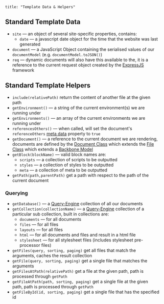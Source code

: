 ```
title: "Template Data & Helpers"
```

## Standard Template Data

- `site` &mdash; an object of several site-specific properties, contains:
	- `date` &mdash; a javascript date object for the time that the website was last generated
- `document` &mdash; a JavaScript Object containing the serialised values of our `documentModel` (e.g. `documentModel.toJSON()`)
- `req` &mdash; dynamic documents will also have this available to the, it is a reference to the current request object created by the [ExpressJS](http://expressjs.com/) framework

## Standard Template Helpers

- `include(relativePath)` return the content of another file at the given path
- `getEnvironment()` &mdash; a string of the current environment(s) we are running under
- `getEnvironments()` &mdash; an array of the current environments we are running under
- `referencesOthers()` &mdash; when called, will set the document's `referenceOthers` [meta data](/docpad/meta-data) property to `true`
- `getDocument()` &mdash; a reference to the current document we are rendering, documents are defined by the [Document Class](https://github.com/bevry/docpad/blob/master/src/lib/models/document.coffee) which extends the [File Class](https://github.com/bevry/docpad/blob/master/src/lib/models/file.coffee) which extends a [Backbone Model](http://documentcloud.github.com/backbone/#Model)
- `getBlock(blockName)` &mdash; valid block names are:
	- `scripts` &mdash; a collection of scripts to be outputted
	- `styles` &mdash; a collection of styles to be outputted
	- `meta` &mdash; a collection of meta to be outputted
- `getPath(path,parentPath)` get a path with respect to the path of the current document

### Querying

- `getDatabase()` &mdash; a [Query-Engine](https://github.com/bevry/query-engine) collection of all our documents
- `getCollection(collectionName)` &mdash; a [Query-Engine](https://github.com/bevry/query-engine) collection of a particular sub collection, built in collections are:
	- `documents` &mdash; for all documents
	- `files` &mdash; for all files
	- `layouts` &mdash; for all files
	- `html` &mdash; for all documents and files and result in a html file
	- `stylesheet` &mdash; for all stylesheet files (includes stylesheet pre-processor files)
- `getFiles(query, sorting, paging)` get all files that match the arguments, caches the result collection
- `getFile(query, sorting, paging)` get a single file that matches the arguments
- `getFilesAtPath(relativePath)` get a file at the given path, path is processed through `getPath`
- `getFileAtPath(path, sorting, paging)` get a single file at the given path, path is processed through `getPath`
- `getFileById(id, sorting, paging)` get a single file that has the specified id
